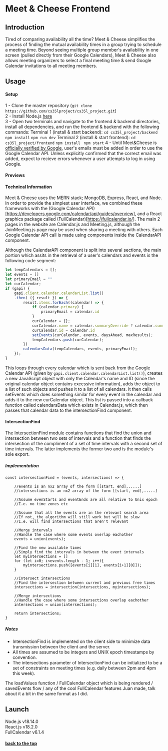 # <a name="title" /> Meet & Cheese Frontend

## Introduction
Tired of comparing availability all the time? Meet & Cheese simplifies the process of finding the mutual availability times in a group trying to schedule a meeting time. Beyond seeing multiple group member's availability in one screen (pulled directly from their Google Calendars), Meet & Cheese also allows meeting organizers to select a final meeting time & send Google Calendar invitations to all meeting members.

## Usage

#### Setup

1 - Clone the master repository (```git clone https://github.com/cs35lproject/cs35l_project.git```) <br>
2 - Install Node.js [here](https://nodejs.org/en/download/) <br>
3 - Open two terminals and navigate to the frontend & backend directories, install all dependencies, and run the frontend & backend with the following commands: 
Terminal 1 (install & start backend):
```cd cs35l_project/backend```
```npm install```
```npm run dev```
Terminal 2 (install & start frontend):
```cd cs35l_project/frontend```
```npm install```
``` npm start```
4 - Until Meet&Cheese is [officially verified by Google](https://support.google.com/cloud/answer/7454865), user's emails must be added in order to use the Google Calendar API. Unless explicitly confirmed that the correct email was added, expect to recieve errors whenever a user attempts to log in using Google.

#### Previews

#### Technical Information

Meet & Cheese uses the MERN stack; MongoDB, Express, React, and Node. In order to provide the simplest user interface, we combined these frameworks with the (Google Calendar API)[https://developers.google.com/calendar/api/guides/overview], and a React graphics package called (FullCalendar)[https://fullcalendar.io/]. The main 2 pages in the website are Calendar.js and Meeting.js, although the JoinMeeting.js page may be used when sharing a meeting with others. Each Google Calendar API call is made using components inside the CalendarAPI component.


Although the CalendarAPI component is split into several sections, the main portion which assits in the retrieval of a user's calendars and events is the following code segment:

```js
let tempCalendars = [];
let events = []
let primaryEmail = ""
let curCalendar;
if (gapi) {
    gapi.client.calendar.calendarList.list()
    .then( ({ result }) => {
        result.items.forEach((calendar) => {
            if (calendar.primary) {
                primaryEmail = calendar.id
            }
            curCalendar = {};
            curCalendar.name = calendar.summaryOverride ? calendar.summaryOverride : calendar.summary;
            curCalendar.id = calendar.id
            setEvents(curCalendar, events, daysAhead, maxResults);
            tempCalendars.push(curCalendar);
        })
        calendarsData(tempCalendars, events, primaryEmail);
    });
}
```

This loops through every calendar which is sent back from the Google Calendar API (given by `gapi.client.calendar.calendarList.list()`), creates a new JavaScript object with only the Calendar's name and ID (since the original calendar object contains excessive information), adds the object to a list of such objects and pushes it to a list of all calendars. It then calls setEvents which does something similar for every event in the calendar and adds it to the new curCalendar object. This list is passed into a callback function called calendarsData which exists in Calendar.js, which then passes that calendar data to the intersectionFind component.

#### IntersectionFind
The IntersectionFind module contains functions that find the union and intersection between two sets of intervals and a function that finds the intersection of the compliment of a set of time intervals with a second set of time intervals. The latter implements the former two and is the module's sole export. 

##### Implementation
```
const intersectionFind = (events, intersections) => {

    //events is an nx2 array of the form [[start, end],.....]
    //intersections is an nx2 array of the form [[start, end],.....]

    //Assume evenStarts and eventEnds are all relative to Unix epoch
    //I.e. no time zones etc

    //Assume that all the events are in the relevant search area
    //If not, the algorithm will still work but will be slow
    //I.e. will find intersections that aren't relevant

    //Merge intervals
    //Handle the case where some events overlap eachother
    events = union(events);

    //Find the new available times
    //Simply find the intervals in between the event intervals
    let myintersections = []
    for (let i=0; i<events.length - 1; i++){
        myintersections.push([events[i][1], events[i+1][0]]);
    }

    //Intersect intersections
    //Find the intersection between current and previous free times
    intersections = intersection(intersections, myintersections);

    //Merge intersections
    //Handle the case where some intersections overlap eachother
    intersections = union(intersections);

    return intersections;
}
```
##### Notes
- IntersectionFind is implemented on the client side to minimize data transmission between the client and the server.
- All times are assumed to be integers and UNIX epoch timestamps by convention.
- The intersections parameter of IntersectionFind can be initialized to be a set of constraints on meeting times (e.g. daily between 2pm and 4pm this week).

The loadValues function / FullCalendar object which is being rendered / savedEvents flow / any of the cool FullCalendar features Juan made, talk about it a bit in the same format as I did.

## Launch
Node.js v18.14.0 <br>
React.js v18.2.0 <br>
FullCalendar v6.1.4 <br>

#### [back to the top](#title)
